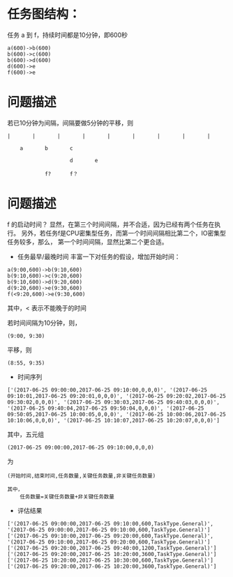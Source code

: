 # 任务图结构：
任务 a 到 f，持续时间都是10分钟，即600秒
```
a(600)->b(600)
b(600)->c(600)
b(600)->d(600)
d(600)->e
f(600)->e
```
# 问题描述
若已10分钟为间隔，间隔要做5分钟的平移，则
```
|       |       |       |       |       |       |       |       |

    a       b       c
    
                    d       e
                    
            f?      f？
```
# 问题描述
f 的启动时间？
显然，在第三个时间间隔，并不合适，因为已经有两个任务在执行。
另外，若任务f是CPU密集型任务，而第一个时间间隔相比第二个，IO密集型任务较多，那么，
第一个时间间隔，显然比第二个更合适。

- 任务最早/最晚时间
丰富一下对任务的假设，增加开始时间：
```
a(9:00,600)->b(9:10,600)
b(9:10,600)->c(9:20,600)
b(9:10,600)->d(9:20,600)
d(9:20,600)->e(9:30,600)
f(<9:20,600)->e(9:30,600)
```
其中，< 表示不能晚于的时间

若时间间隔为10分钟，则，
```
(9:00, 9:30)
```
平移，则
```
(8:55, 9:35)
```

- 时间序列
```
['(2017-06-25 09:00:00,2017-06-25 09:10:00,0,0,0)', '(2017-06-25 09:10:01,2017-06-25 09:20:01,0,0,0)', '(2017-06-25 09:20:02,2017-06-25 09:30:02,0,0,0)', '(2017-06-25 09:30:03,2017-06-25 09:40:03,0,0,0)', '(2017-06-25 09:40:04,2017-06-25 09:50:04,0,0,0)', '(2017-06-25 09:50:05,2017-06-25 10:00:05,0,0,0)', '(2017-06-25 10:00:06,2017-06-25 10:10:06,0,0,0)', '(2017-06-25 10:10:07,2017-06-25 10:20:07,0,0,0)']
```
其中，五元组
```
(2017-06-25 09:00:00,2017-06-25 09:10:00,0,0,0)
```
为
```
(开始时间,结束时间,任务数量,关键任务数量,非关键任务数量)
```
    其中，
        任务数量=关键任务数量+非关键任务数量

- 评估结果
```
['(2017-06-25 09:00:00,2017-06-25 09:10:00,600,TaskType.General)', '(2017-06-25 09:00:00,2017-06-25 09:10:00,600,TaskType.General)']
['(2017-06-25 09:10:00,2017-06-25 09:20:00,600,TaskType.General)', '(2017-06-25 09:10:00,2017-06-25 09:20:00,600,TaskType.General)']
['(2017-06-25 09:20:00,2017-06-25 09:40:00,1200,TaskType.General)']
['(2017-06-25 09:20:00,2017-06-25 10:20:00,3600,TaskType.General)']
['(2017-06-25 10:20:00,2017-06-25 10:30:00,600,TaskType.General)']
['(2017-06-25 09:20:00,2017-06-25 10:20:00,3600,TaskType.General)']
```
